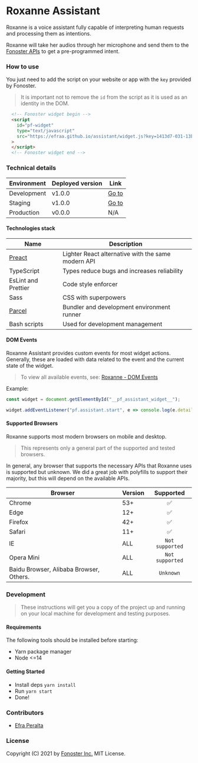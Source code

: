 # Roxanne Assistant

Roxanne is a voice assistant fully capable of interpreting human requests and processing them as intentions.

Roxanne will take her audios through her microphone and send them to the [Fonoster APIs](https://fonoster.com/) to get a pre-programmed intent.

### How to use

You just need to add the script on your website or app with the `key` provided by Fonoster.

> It is important not to remove the `id` from the script as it is used as an identity in the DOM.

```html
  <!-- Fonoster widget begin -->
  <script
    id="pf-widget"
    type="text/javascript"
    src="https://efraa.github.io/assistant/widget.js?key=1413d7-031-13bWa28"
  >
  </script>
  <!-- Fonoster widget end -->
```

### Technical details

| Environment       | Deployed version | Link                                                   |
|-------------------|------------------|--------------------------------------------------------|
| Development       | v1.0.0           | [Go to](http://localhost:3080/)                        |
| Staging           | v1.0.0           | [Go to](https://efraa.github.io/assistant) |
| Production        | v0.0.0           | N/A                                                    |

#### Technologies stack

| Name                                | Description                                                 |
|-------------------------------------|-------------------------------------------------------------|
| [Preact](https://preactjs.com/)     | Lighter React alternative with the same modern API          |
| TypeScript                          | Types reduce bugs and increases reliability                 |
| EsLint and Prettier                 | Code style enforcer                                         |
| Sass                                | CSS with superpowers                                        |
| [Parcel](https://v2.parceljs.org/)  | Bundler and development environment runner                  |
| Bash scripts                        | Used for development management                             |

#### DOM Events

Roxanne Assistant provides custom events for most widget actions. Generally,
these are loaded with data related to the event and the current state of the widget.

> To view all available events, see: [Roxanne - DOM Events](/src/services/event-bus/EventName.ts)

Example:

```javascript
const widget = document.getElementById("__pf_assistant_widget__");

widget.addEventListener("pf.assistant.start", e => console.log(e.detail));
```

#### Supported Browsers

Roxanne supports most modern browsers on mobile and desktop.

> This represents only a general part of the supported and tested browsers.

In general, any browser that supports the necessary APIs that Roxanne uses
is supported but unknown. We did a great job with polyfills to support
their majority, but this will depend on the available APIs.

| Browser                                       | Version | Supported              |
|-----------------------------------------------|---------|:----------------------:|
| Chrome                                        | 53+     | ✅                     |
| Edge                                          | 12+     | ✅                     |
| Firefox                                       | 42+     | ✅                     |
| Safari                                        | 11+     | ✅                     |
| IE                                            | ALL     | `Not supported`        |
| Opera Mini                                    | ALL     | `Not supported`        |
| Baidu Browser, Alibaba Browser, Others.       | ALL     | `Unknown`              |

### Development

> These instructions will get you a copy of the project up and
> running on your local machine for development and testing purposes.

#### Requirements

The following tools should be installed before starting:

- Yarn package manager
- Node <=14

#### Getting Started

- Install deps `yarn install`
- Run `yarn start`
- Done!

### Contributors

- [Efra Peralta](https://github.com/Efraa)

### License

Copyright (C) 2021 by [Fonoster Inc.](https://fonoster.com/) MIT License.
